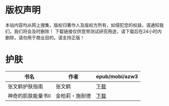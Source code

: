 # 版权声明

本站内容均从网上搜集，版权归著作人及版权方所有，如侵犯您的权益，请通知我们，我们将会及时删除！ 下载链接仅供宽带测试研究用途，请下载后在24小时内删除，请勿用于商业目的。请支持正版！

# 护肤

| 书名 | 作者 | epub/mobi/azw3 |
| --- | --- | --- |
| 张文鹤护肤指南 | 张文鹤 | [下载](https://url89.ctfile.com/f/31084289-1375508950-cd7130?p=8866) |
| 神奇的肌肤能量书Ⅱ | 金柏莉・施耐德 | [下载](https://url89.ctfile.com/f/31084289-1357039144-9df9ca?p=8866) |
